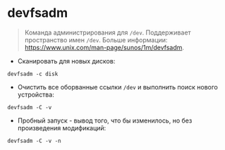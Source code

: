 # devfsadm

> Команда администрирования для `/dev`. Поддерживает пространство имен `/dev`.
> Больше информации: <https://www.unix.com/man-page/sunos/1m/devfsadm>.

- Сканировать для новых дисков:

`devfsadm -c disk`

- Очистить все оборванные ссылки `/dev` и выполнить поиск нового устройства:

`devfsadm -C -v`

- Пробный запуск - вывод того, что бы изменилось, но без произведения модификаций:

`devfsadm -C -v -n`
